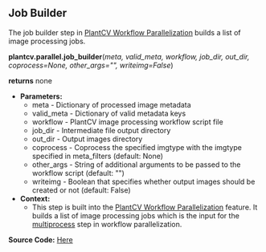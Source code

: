 ## Job Builder

The job builder step in [PlantCV Workflow Parallelization](pipeline_parallel.md) builds a list of image processing jobs.

**plantcv.parallel.job_builder**(*meta, valid_meta, workflow, job_dir, out_dir, coprocess=None, other_args="", writeimg=False*)

**returns** none

- **Parameters:**
    - meta   - Dictionary of processed image metadata
    - valid_meta - Dictionary of valid metadata keys
    - workflow - PlantCV image processing workflow script file
    - job_dir - Intermediate file output directory
    - out_dir - Output images directory
    - coprocess - Coprocess the specified imgtype with the imgtype specified in meta_filters (default: None) 
    - other_args - String of additional arguments to be passed to the workflow script (default: "")
    - writeimg - Boolean that specifies whether output images should be created or not (default: False) 
- **Context:**
    - This step is built into the [PlantCV Workflow Parallelization](pipeline_parallel.md) feature. It builds a list of image processing 
    jobs which is the input for the [multiprocess](multiprocess.md) step in workflow parallelization. 

**Source Code:** [Here](https://github.com/danforthcenter/plantcv/blob/master/plantcv/parallel/job_builder.py)
